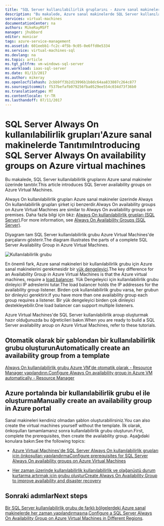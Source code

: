 ```yaml
---
title: "SQL Server kullanılabilirlik gruplarını - Azure sanal makineleri - genel bakış | Microsoft Docs"
description: "Bu makalede, Azure sanal makinelerde SQL Server kullanılabilirlik gruplarını tanıtılır."
services: virtual-machines
documentationCenter: na
authors: MikeRayMSFT
manager: jhubbard
editor: monicar
tags: azure-service-management
ms.assetid: 601eebb1-fc2c-4f5b-9c05-0e6ffd0e5334
ms.service: virtual-machines-sql
ms.devlang: na
ms.topic: article
ms.tgt_pltfrm: vm-windows-sql-server
ms.workload: iaas-sql-server
ms.date: 01/13/2017
ms.author: mikeray
ms.openlocfilehash: 2cbb9ff3b2d13996b1b8dc64aa833807c264c877
ms.sourcegitcommit: f537befafb079256fba0529ee554c034d73f36b0
ms.translationtype: MT
ms.contentlocale: tr-TR
ms.lasthandoff: 07/11/2017
---
```

# <a name="introducing-sql-server-always-on-availability-groups-on-azure-virtual-machines"></a><span data-ttu-id="54f47-103">SQL Server Always On kullanılabilirlik grupları'Azure sanal makinelerde Tanıtımı</span><span class="sxs-lookup"><span data-stu-id="54f47-103">Introducing SQL Server Always On availability groups on Azure virtual machines</span></span> #

<span data-ttu-id="54f47-104">Bu makalede, SQL Server kullanılabilirlik gruplarını Azure sanal makineler üzerinde tanıtılır.</span><span class="sxs-lookup"><span data-stu-id="54f47-104">This article introduces SQL Server availability groups on Azure Virtual Machines.</span></span> 

<span data-ttu-id="54f47-105">Always On kullanılabilirlik grupları Azure sanal makineler üzerinde Always On kullanılabilirlik grupları şirket içi benzerdir.</span><span class="sxs-lookup"><span data-stu-id="54f47-105">Always On availability groups on Azure Virtual Machines are similar to Always On availability groups on premises.</span></span> <span data-ttu-id="54f47-106">Daha fazla bilgi için bkz: [Always On kullanılabilirlik grupları (SQL Server)](http://msdn.microsoft.com/library/hh510230.aspx).</span><span class="sxs-lookup"><span data-stu-id="54f47-106">For more information, see [Always On Availability Groups (SQL Server)](http://msdn.microsoft.com/library/hh510230.aspx).</span></span> 

<span data-ttu-id="54f47-107">Diyagram tam SQL Server kullanılabilirlik grubu Azure Virtual Machines'de parçalarını gösterir.</span><span class="sxs-lookup"><span data-stu-id="54f47-107">The diagram illustrates the parts of a complete SQL Server Availability Group in Azure Virtual Machines.</span></span>

![Kullanılabilirlik grubu](./media/virtual-machines-windows-portal-sql-availability-group-tutorial/00-EndstateSampleNoELB.png)

<span data-ttu-id="54f47-109">En önemli fark, Azure sanal makineleri bir kullanılabilirlik grubu için Azure sanal makinelerini gerekmesidir bir [yük dengeleyici](../../../load-balancer/load-balancer-overview.md).</span><span class="sxs-lookup"><span data-stu-id="54f47-109">The key difference for an Availability Group in Azure Virtual Machines is that the Azure virtual machines, require a [load balancer](../../../load-balancer/load-balancer-overview.md).</span></span> <span data-ttu-id="54f47-110">Yük Dengeleyici için kullanılabilirlik grubu dinleyici IP adreslerini tutar.</span><span class="sxs-lookup"><span data-stu-id="54f47-110">The load balancer holds the IP addresses for the availability group listener.</span></span> <span data-ttu-id="54f47-111">Birden çok kullanılabilirlik grubu varsa, her grubun bir dinleyici gerektirir.</span><span class="sxs-lookup"><span data-stu-id="54f47-111">If you have more than one availability group each group requires a listener.</span></span> <span data-ttu-id="54f47-112">Bir yük dengeleyici birden çok dinleyici destekleyebilir.</span><span class="sxs-lookup"><span data-stu-id="54f47-112">One load balancer can support multiple listeners.</span></span>

<span data-ttu-id="54f47-113">Azure Virtual Machines'de SQL Server kullanılabilirlik aroup oluşturmak hazır olduğunuzda bu öğreticileri bakın.</span><span class="sxs-lookup"><span data-stu-id="54f47-113">When you are ready to build a SQL Server availability aroup on Azure Virtual Machines, refer to these tutorials.</span></span>

## <a name="automatically-create-an-availability-group-from-a-template"></a><span data-ttu-id="54f47-114">Otomatik olarak bir şablondan bir kullanılabilirlik grubu oluşturun</span><span class="sxs-lookup"><span data-stu-id="54f47-114">Automatically create an availability group from a template</span></span>

[<span data-ttu-id="54f47-115">Always On kullanılabilirlik grubu Azure VM'de otomatik olarak - Resource Manager yapılandırın.</span><span class="sxs-lookup"><span data-stu-id="54f47-115">Configure Always On availability group in Azure VM automatically - Resource Manager</span></span>](virtual-machines-windows-portal-sql-alwayson-availability-groups.md)

## <a name="manually-create-an-availability-group-in-azure-portal"></a><span data-ttu-id="54f47-116">Azure portalında bir kullanılabilirlik grubu el ile oluşturma</span><span class="sxs-lookup"><span data-stu-id="54f47-116">Manually create an availability group in Azure portal</span></span>

<span data-ttu-id="54f47-117">Sanal makineleri kendiniz olmadan şablon oluşturabilirsiniz.</span><span class="sxs-lookup"><span data-stu-id="54f47-117">You can also create the virtual machines yourself without the template.</span></span> <span data-ttu-id="54f47-118">İlk olarak, önkoşulları tamamlamanız sonra kullanılabilirlik grubu oluşturun.</span><span class="sxs-lookup"><span data-stu-id="54f47-118">First, complete the prerequisites, then create the availability group.</span></span> <span data-ttu-id="54f47-119">Aşağıdaki konulara bakın:</span><span class="sxs-lookup"><span data-stu-id="54f47-119">See the following topics:</span></span> 

- [<span data-ttu-id="54f47-120">Azure Virtual Machines'de SQL Server Always On kullanılabilirlik grupları için önkoşulları yapılandırma</span><span class="sxs-lookup"><span data-stu-id="54f47-120">Configure prerequisites for SQL Server Always On availability groups on Azure Virtual Machines</span></span>](virtual-machines-windows-portal-sql-availability-group-prereq.md)

- [<span data-ttu-id="54f47-121">Her zaman üzerinde kullanılabilirlik kullanılabilirlik ve olağanüstü durum kurtarma artırmak için grubu oluştur</span><span class="sxs-lookup"><span data-stu-id="54f47-121">Create Always On Availability Group to improve availability and disaster recovery</span></span>](virtual-machines-windows-portal-sql-availability-group-tutorial.md)

## <a name="next-steps"></a><span data-ttu-id="54f47-122">Sonraki adımlar</span><span class="sxs-lookup"><span data-stu-id="54f47-122">Next steps</span></span>

<span data-ttu-id="54f47-123">[Bir SQL Server kullanılabilirlik grubu de farklı bölgelerdeki Azure sanal makinelerde her zaman yapılandırmasına](virtual-machines-windows-portal-sql-availability-group-dr.md).</span><span class="sxs-lookup"><span data-stu-id="54f47-123">[Configure a SQL Server Always On Availability Group on Azure Virtual Machines in Different Regions](virtual-machines-windows-portal-sql-availability-group-dr.md).</span></span>
